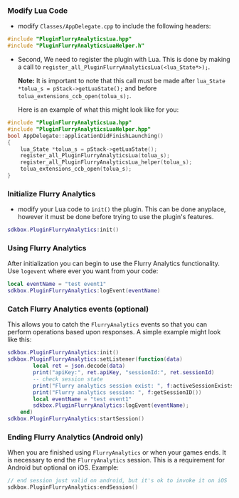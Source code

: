 ### Modify Lua Code
* modify `Classes/AppDelegate.cpp` to include the following headers:
```cpp
#include "PluginFlurryAnalyticsLua.hpp"
#include "PluginFlurryAnalyticsLuaHelper.h"
```

* Second, We need to register the plugin with Lua. This is done by making a call to `register_all_PluginFlurryAnalyticsLua(<lua_State*>);`.

  __Note:__ It is important to note that this call must be made after `lua_State *tolua_s = pStack->getLuaState();` and before `tolua_extensions_ccb_open(tolua_s);`.

	Here is an example of what this might look like for you:
```cpp
#include "PluginFlurryAnalyticsLua.hpp"
#include "PluginFlurryAnalyticsLuaHelper.hpp"
bool AppDelegate::applicationDidFinishLaunching()
{
	lua_State *tolua_s = pStack->getLuaState();
	register_all_PluginFlurryAnalyticsLua(tolua_s);
	register_all_PluginFlurryAnalyticsLua_helper(tolua_s);
	tolua_extensions_ccb_open(tolua_s);
}
```

### Initialize Flurry Analytics
* modify your Lua code to `init()` the plugin. This can be done anyplace, however it must be done before trying to use the plugin's features.
```lua
sdkbox.PluginFlurryAnalytics:init()
```

### Using Flurry Analytics
After initialization you can begin to use the Flurry Analytics functionality. Use `logevent` where ever you want from your code:
```lua
local eventName = "test event1"
sdkbox.PluginFlurryAnalytics:logEvent(eventName)
```

### Catch Flurry Analytics events (optional)
This allows you to catch the `FlurryAnalytics` events so that you can perform operations based upon responses. A simple example might look like this:
```lua
sdkbox.PluginFlurryAnalytics:init()
sdkbox.PluginFlurryAnalytics:setListener(function(data)
        local ret = json.decode(data)
        print("apiKey:", ret.apiKey, "sessionId:", ret.sessionId)
        -- check session state
        print("Flurry analytics session exist: ", f:activeSessionExists())
        print("Flurry analytics session: ", f:getSessionID())
        local eventName = "test event1"
        sdkbox.PluginFlurryAnalytics:logEvent(eventName);
    end)
sdkbox.PluginFlurryAnalytics:startSession()
```

### Ending Flurry Analytics (Android only)
When you are finished using `FlurryAnalytics` or when your games ends. It is necessary to end the `FlurryAnalytics` session. This is a requirement for Android but optional on iOS. Example:
```cpp
// end session just valid on android, but it's ok to invoke it on iOS
sdkbox.PluginFlurryAnalytics:endSession()
```
